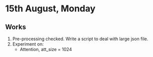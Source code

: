 # 15th August, Monday

## Works
1. Pre-processing checked. Write a script to deal with large json file.
2. Experiment on:
	* Attention, att_size = 1024